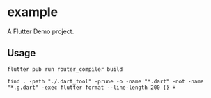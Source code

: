 # example

A Flutter Demo project.

## Usage

```shell
flutter pub run router_compiler build
```

```shell
find . -path "./.dart_tool" -prune -o -name "*.dart" -not -name "*.g.dart" -exec flutter format --line-length 200 {} +
```
